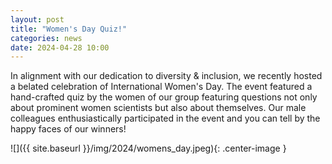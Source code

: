 ```yaml
---
layout: post
title: "Women's Day Quiz!"
categories: news
date: 2024-04-28 10:00
---
```

In alignment with our dedication to diversity & inclusion, we recently hosted a belated celebration of International Women's Day. The event featured a hand-crafted quiz by the women of our group featuring questions not only about prominent women scientists but also about themselves. Our male colleagues enthusiastically participated in the event and you can tell by the happy faces of our winners!

![]({{ site.baseurl }}/img/2024/womens_day.jpeg){: .center-image }
